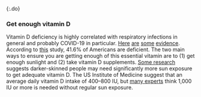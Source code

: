 {:.do}

### Get enough vitamin D

Vitamin D deficiency is highly correlated with respiratory infections in general and probably COVID-19 in particular.
[Here](https://www.ncbi.nlm.nih.gov/pmc/articles/PMC5692194/) [are](https://www.liebertpub.com/doi/abs/10.1089/ped.2017.0750?journalCode=ped) [some](https://www.who.int/elena/titles/vitamind_pneumonia_children/en/) [evidence](https://www.cochranelibrary.com/cdsr/doi/10.1002/14651858.CD011597.pub2/full).
According to [this](https://www.ncbi.nlm.nih.gov/pubmed/21310306) study, 41.6% of Americans are deficient.
The two main ways to ensure you are getting enough of this essential vitamin are to (1) get enough sunlight and (2) take vitamin D supplements.
[Some research](https://www.sciencedirect.com/science/article/pii/B9780124158535000133) suggests darker-skinned people may need significantly more sun exposure to get adequate vitamin D.
The US Institute of Medicine suggest that an average daily vitamin D intake of 400–800 IU, but [many experts](https://www.ncbi.nlm.nih.gov/pmc/articles/PMC2698592/) think 1,000 IU or more is needed without regular sun exposure.
